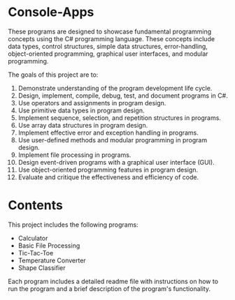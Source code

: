 # Console-Apps

These programs are designed to showcase fundamental programming concepts using the C# programming language. These concepts include data types, control structures, simple data structures, error-handling, object-oriented programming, graphical user interfaces, and modular programming.

The goals of this project are to:

1. Demonstrate understanding of the program development life cycle.
2. Design, implement, compile, debug, test, and document programs in C#.
3. Use operators and assignments in program design.
4. Use primitive data types in program design.
5. Implement sequence, selection, and repetition structures in programs.
6. Use array data structures in program design.
7. Implement effective error and exception handling in programs.
8. Use user-defined methods and modular programming in program design.
9. Implement file processing in programs.
10. Design event-driven programs with a graphical user interface (GUI).
11. Use object-oriented programming features in program design.
12. Evaluate and critique the effectiveness and efficiency of code.

# Contents

This project includes the following programs:

- Calculator
- Basic File Processing
- Tic-Tac-Toe
- Temperature Converter
- Shape Classifier

Each program includes a detailed readme file with instructions on how to run the program and a brief description of the program's functionality.
